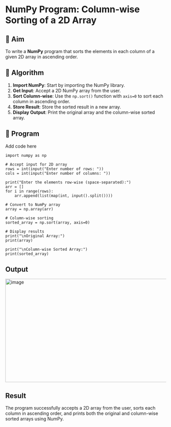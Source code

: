 # NumPy Program: Column-wise Sorting of a 2D Array

## 🎯 Aim
To write a **NumPy** program that sorts the elements in each column of a given 2D array in ascending order.

## 🧠 Algorithm

1. **Import NumPy**: Start by importing the NumPy library.
2. **Get Input**: Accept a 2D NumPy array from the user.
3. **Sort Column-wise**: Use the `np.sort()` function with `axis=0` to sort each column in ascending order.
4. **Store Result**: Store the sorted result in a new array.
5. **Display Output**: Print the original array and the column-wise sorted array.

## 🧾 Program
Add code here
```
import numpy as np

# Accept input for 2D array
rows = int(input("Enter number of rows: "))
cols = int(input("Enter number of columns: "))

print("Enter the elements row-wise (space-separated):")
arr = []
for i in range(rows):
    arr.append(list(map(int, input().split())))

# Convert to NumPy array
array = np.array(arr)

# Column-wise sorting
sorted_array = np.sort(array, axis=0)

# Display results
print("\nOriginal Array:")
print(array)

print("\nColumn-wise Sorted Array:")
print(sorted_array)

```


## Output
<img width="556" height="324" alt="image" src="https://github.com/user-attachments/assets/71b611b1-9f43-4f95-b3ab-ef25d76c19a5" />



## Result
The program successfully accepts a 2D array from the user, sorts each column in ascending order, and prints both the original and column-wise sorted arrays using NumPy.

